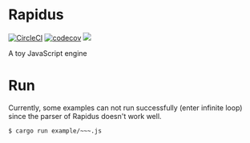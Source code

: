 # Rapidus

[![CircleCI](https://circleci.com/gh/maekawatoshiki/rapidus.svg?style=shield)](https://circleci.com/gh/maekawatoshiki/rapidus)
[![codecov](https://codecov.io/gh/maekawatoshiki/rapidus/branch/master/graph/badge.svg)](https://codecov.io/gh/maekawatoshiki/rapidus)
[![](http://img.shields.io/badge/license-MIT-blue.svg)](./LICENSE)

A toy JavaScript engine

# Run

Currently, some examples can not run successfully (enter infinite loop) since the parser of Rapidus doesn't work well.

```sh
$ cargo run example/~~~.js
```
